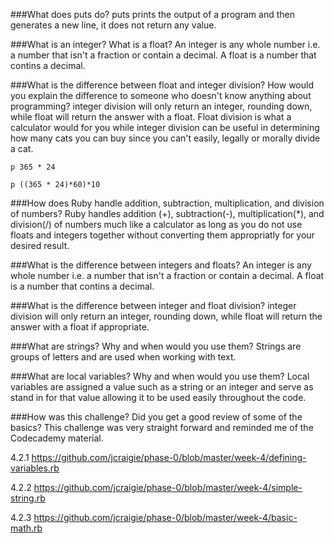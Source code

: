 ###What does puts do?
puts prints the output of a program and then generates a new line, it does not return any value.

###What is an integer? What is a float?
An integer is any whole number i.e. a number that isn't a fraction or contain a decimal. A float is a number that contins a decimal.

###What is the difference between float and integer division? How would you explain the difference to someone who doesn't know anything about programming?
integer division will only return an integer, rounding down, while float will return the answer with a float. Float division is what a calculator would
for you while integer division can be useful in determining how many cats you can buy since you can't easily, legally or morally divide a cat.

```
p 365 * 24
```
```
p ((365 * 24)*60)*10
```
###How does Ruby handle addition, subtraction, multiplication, and division of numbers?
Ruby handles addition (+), subtraction(-), multiplication(*), and division(/) of numbers much like a calculator as long as you do not use floats and integers together without 
converting them appropriatly for your desired result.

###What is the difference between integers and floats?
An integer is any whole number i.e. a number that isn't a fraction or contain a decimal. A float is a number that contins a decimal.

###What is the difference between integer and float division?
integer division will only return an integer, rounding down, while float will return the answer with a float if appropriate.

###What are strings? Why and when would you use them?
Strings are groups of letters and are used when working with text.

###What are local variables? Why and when would you use them?
Local variables are assigned a value such as a string or an integer and serve as stand in for that value allowing it to be used easily throughout the code.

###How was this challenge? Did you get a good review of some of the basics?
This challenge was very straight forward and reminded me of the Codecademy material.

4.2.1
https://github.com/jcraigie/phase-0/blob/master/week-4/defining-variables.rb

4.2.2
https://github.com/jcraigie/phase-0/blob/master/week-4/simple-string.rb

4.2.3
https://github.com/jcraigie/phase-0/blob/master/week-4/basic-math.rb